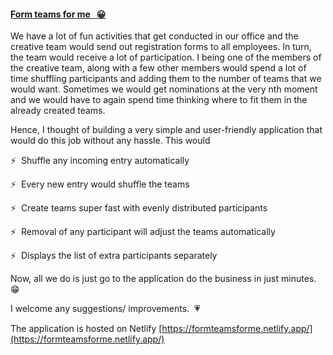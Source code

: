 #### [Form teams for me <span>&nbsp;</span><span> &#128512;</span>](https://formteamsforme.netlify.app/)
We have a lot of fun activities that get conducted in our office and the creative team would send out registration forms to all employees. In turn, the team would receive a lot of participation. I being one of the members of the creative team, along with a few other members would spend a lot of time shuffling participants and adding them to the number of teams that we would want. Sometimes we would get nominations at the very nth moment and we would have to again spend time thinking where to fit them in the already created teams.


Hence, I thought of building a very simple and user-friendly application that would do this job without any hassle. This would
<p><span> &#9889;<span>&nbsp;</span></span> Shuffle any incoming entry automatically</p>
<p><span> &#9889;<span>&nbsp;</span></span> Every new entry would shuffle the teams</p>
<p><span> &#9889;<span>&nbsp;</span></span> Create teams super fast with evenly distributed participants</p>
<p><span> &#9889;<span>&nbsp;</span></span> Removal of any participant will adjust the teams automatically</p>
<p><span> &#9889;<span>&nbsp;</span></span> Displays the list of extra participants separately</p>
 
Now, all we do is just go to the application do the business in just minutes.<span>&nbsp;</span><span> &#128513;</span>

I welcome any suggestions/ improvements.<span>&nbsp;</span><span> &#128151;</span>

The application is hosted on Netlify
[https://formteamsforme.netlify.app/](https://formteamsforme.netlify.app/)




